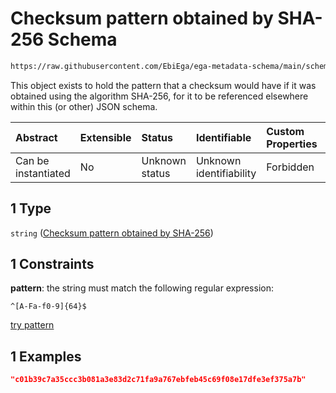 # Checksum pattern obtained by SHA-256 Schema

```txt
https://raw.githubusercontent.com/EbiEga/ega-metadata-schema/main/schemas/EGA.common-definitions.json#/definitions/fileObject/properties/encryptedChecksum/oneOf/1
```

This object exists to hold the pattern that a checksum would have if it was obtained using the algorithm SHA-256, for it to be referenced elsewhere within this (or other) JSON schema.

| Abstract            | Extensible | Status         | Identifiable            | Custom Properties | Additional Properties | Access Restrictions | Defined In                                                                                           |
| :------------------ | :--------- | :------------- | :---------------------- | :---------------- | :-------------------- | :------------------ | :--------------------------------------------------------------------------------------------------- |
| Can be instantiated | No         | Unknown status | Unknown identifiability | Forbidden         | Allowed               | none                | [EGA.common-definitions.json\*](../../../schemas/EGA.common-definitions.json "open original schema") |

## 1 Type

`string` ([Checksum pattern obtained by SHA-256](ega-12-definitions-ega-file-object-properties-checksum-ncitc43522-of-the-encrypted-file-oneof-checksum-pattern-obtained-by-sha-256.md))

## 1 Constraints

**pattern**: the string must match the following regular expression:&#x20;

```regexp
^[A-Fa-f0-9]{64}$
```

[try pattern](https://regexr.com/?expression=%5E%5BA-Fa-f0-9%5D%7B64%7D%24 "try regular expression with regexr.com")

## 1 Examples

```json
"c01b39c7a35ccc3b081a3e83d2c71fa9a767ebfeb45c69f08e17dfe3ef375a7b"
```
